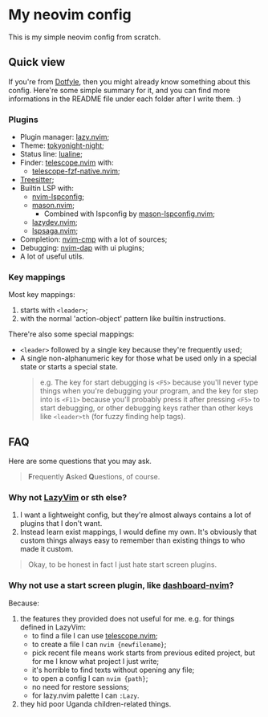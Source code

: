 # My neovim config

This is my simple neovim config from scratch.

## Quick view

If you're from [Dotfyle](https://dotfyle.com),
then you might already know something about this config.
Here're some simple summary for it,
and you can find more informations in the README file under each folder
after I write them. :)

### Plugins

- Plugin manager: [lazy.nvim](https://github.com/folke/lazy.nvim);
- Theme: [tokyonight-night](https://github.com/folke/tokyonight);
- Status line: [lualine](https://github.com/nvim-lualine/lualine.nvim);
- Finder: [telescope.nvim](https://github.com/nvim-telescope/telescope.nvim) with:
  - [telescope-fzf-native.nvim](https://github.com/nvim-telescope/telescope-fzf-native.nvim);
- [Treesitter](https://github.com/nvim-treesitter/nvim-treesitter);
- Builtin LSP with:
  - [nvim-lspconfig](https://github.com/neovim/nvim-lspconfig);
  - [mason.nvim](https://github.com/williamboman/mason.nvim);
    - Combined with lspconfig by [mason-lspconfig.nvim](https://github.com/williamboman/mason-lspconfig.nvim);
  - [lazydev.nvim](https://github.com/folke/lazydev.nvim);
  - [lspsaga.nvim](https://github.com/nvimdev/lspsaga.nvim);
- Completion: [nvim-cmp](https://github.com/hrsh7th/nvim-cmp) with a lot of sources;
- Debugging: [nvim-dap](https://github.com/mfussenegger.nvim-dap) with ui plugins;
- A lot of useful utils.

### Key mappings

Most key mappings:
1. starts with `<leader>`;
2. with the normal 'action-object' pattern like builtin instructions.

There're also some special mappings:
- `<leader>` followed by a single key because they're frequently used;
- A single non-alphanumeric key for those what be used
  only in a special state or starts a special state.
  > e.g. The key for start debugging is `<F5>`
  > because you'll never type things when you're debugging your program,
  > and the key for step into is `<F11>`
  > because you'll probably press it after pressing `<F5>`
  > to start debugging, or other debugging keys
  > rather than other keys like `<leader>th` (for fuzzy finding help tags).

## FAQ

Here are some questions that you may ask.

> **F**requently **A**sked **Q**uestions, of course.

### Why not [LazyVim](https://github.com/LazyVim/LazyVim) or sth else?

1. I want a lightweight config,
   but they're almost always contains a lot of plugins that I don't want.
2. Instead learn exist mappings, I would define my own. It's obviously that
   custom things always easy to remember than existing things to who made it custom.

> Okay, to be honest in fact I just hate start screen plugins.

### Why not use a start screen plugin, like [dashboard-nvim](https://github.com/nvimdev/dashboard-nvim)?

Because:
1. the features they provided does not useful for me. e.g. for things defined in LazyVim:
   - to find a file I can use [telescope.nvim](https://github.com/nvim-telescope/telescope.nvim);
   - to create a file I can `nvim {newfilename}`;
   - pick recent file means work starts from previous edited project,
     but for me I know what project I just write;
   - it's horrible to find texts without opening any file;
   - to open a config I can `nvim {path}`;
   - no need for restore sessions;
   - for lazy.nvim palette I can `:Lazy`.
2. they hid poor Uganda children-related things.
